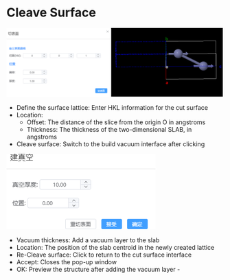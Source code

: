 # Cleave Surface

![](./nested/qstudio_manual_build_cleavesurface1.png)
- Define the surface lattice: Enter HKL information for the cut surface
- Location:
  - Offset: The distance of the slice from the origin O in angstroms
  - Thickness: The thickness of the two-dimensional SLAB, in angstroms
- Cleave surface: Switch to the build vacuum interface after clicking
  
![](./nested/qstudio_manual_build_cleavesurface2.png)
  - Vacuum thickness: Add a vacuum layer to the slab
  - Location: The position of the slab centroid in the newly created lattice
  - Re-Cleave surface: Click to return to the cut surface interface
  - Accept: Closes the pop-up window
  - OK: Preview the structure after adding the vacuum layer  - 
